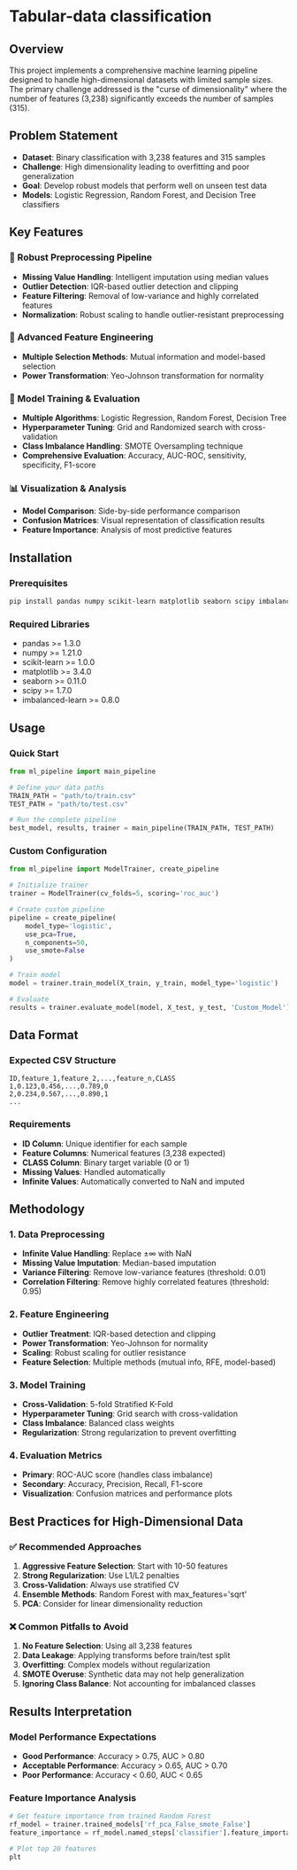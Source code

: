 # Tabular-data classification

## Overview

This project implements a comprehensive machine learning pipeline designed to handle high-dimensional datasets with limited sample sizes. The primary challenge addressed is the "curse of dimensionality" where the number of features (3,238) significantly exceeds the number of samples (315).

## Problem Statement

- **Dataset**: Binary classification with 3,238 features and 315 samples
- **Challenge**: High dimensionality leading to overfitting and poor generalization
- **Goal**: Develop robust models that perform well on unseen test data
- **Models**: Logistic Regression, Random Forest, and Decision Tree classifiers

## Key Features

### 🔧 Robust Preprocessing Pipeline
- **Missing Value Handling**: Intelligent imputation using median values
- **Outlier Detection**: IQR-based outlier detection and clipping
- **Feature Filtering**: Removal of low-variance and highly correlated features
- **Normalization**: Robust scaling to handle outlier-resistant preprocessing

### 🎯 Advanced Feature Engineering
- **Multiple Selection Methods**: Mutual information and model-based selection
- **Power Transformation**: Yeo-Johnson transformation for normality

### 🤖 Model Training & Evaluation
- **Multiple Algorithms**: Logistic Regression, Random Forest, Decision Tree
- **Hyperparameter Tuning**: Grid and Randomized search with cross-validation
- **Class Imbalance Handling**: SMOTE Oversampling technique
- **Comprehensive Evaluation**: Accuracy, AUC-ROC, sensitivity, specificity, F1-score

### 📊 Visualization & Analysis
- **Model Comparison**: Side-by-side performance comparison
- **Confusion Matrices**: Visual representation of classification results
- **Feature Importance**: Analysis of most predictive features

## Installation

### Prerequisites
```bash
pip install pandas numpy scikit-learn matplotlib seaborn scipy imbalanced-learn
```

### Required Libraries
- pandas >= 1.3.0
- numpy >= 1.21.0
- scikit-learn >= 1.0.0
- matplotlib >= 3.4.0
- seaborn >= 0.11.0
- scipy >= 1.7.0
- imbalanced-learn >= 0.8.0

## Usage

### Quick Start

```python
from ml_pipeline import main_pipeline

# Define your data paths
TRAIN_PATH = "path/to/train.csv"
TEST_PATH = "path/to/test.csv"

# Run the complete pipeline
best_model, results, trainer = main_pipeline(TRAIN_PATH, TEST_PATH)
```

### Custom Configuration

```python
from ml_pipeline import ModelTrainer, create_pipeline

# Initialize trainer
trainer = ModelTrainer(cv_folds=5, scoring='roc_auc')

# Create custom pipeline
pipeline = create_pipeline(
    model_type='logistic',
    use_pca=True,
    n_components=50,
    use_smote=False
)

# Train model
model = trainer.train_model(X_train, y_train, model_type='logistic')

# Evaluate
results = trainer.evaluate_model(model, X_test, y_test, 'Custom_Model')
```

## Data Format

### Expected CSV Structure
```
ID,feature_1,feature_2,...,feature_n,CLASS
1,0.123,0.456,...,0.789,0
2,0.234,0.567,...,0.890,1
...
```

### Requirements
- **ID Column**: Unique identifier for each sample
- **Feature Columns**: Numerical features (3,238 expected)
- **CLASS Column**: Binary target variable (0 or 1)
- **Missing Values**: Handled automatically
- **Infinite Values**: Automatically converted to NaN and imputed

## Methodology

### 1. Data Preprocessing
- **Infinite Value Handling**: Replace ±∞ with NaN
- **Missing Value Imputation**: Median-based imputation
- **Variance Filtering**: Remove low-variance features (threshold: 0.01)
- **Correlation Filtering**: Remove highly correlated features (threshold: 0.95)

### 2. Feature Engineering
- **Outlier Treatment**: IQR-based detection and clipping
- **Power Transformation**: Yeo-Johnson for normality
- **Scaling**: Robust scaling for outlier resistance
- **Feature Selection**: Multiple methods (mutual info, RFE, model-based)

### 3. Model Training
- **Cross-Validation**: 5-fold Stratified K-Fold
- **Hyperparameter Tuning**: Grid search with cross-validation
- **Class Imbalance**: Balanced class weights
- **Regularization**: Strong regularization to prevent overfitting

### 4. Evaluation Metrics
- **Primary**: ROC-AUC score (handles class imbalance)
- **Secondary**: Accuracy, Precision, Recall, F1-score
- **Visualization**: Confusion matrices and performance plots

## Best Practices for High-Dimensional Data

### ✅ Recommended Approaches
1. **Aggressive Feature Selection**: Start with 10-50 features
2. **Strong Regularization**: Use L1/L2 penalties
3. **Cross-Validation**: Always use stratified CV
4. **Ensemble Methods**: Random Forest with max_features='sqrt'
5. **PCA**: Consider for linear dimensionality reduction

### ❌ Common Pitfalls to Avoid
1. **No Feature Selection**: Using all 3,238 features
2. **Data Leakage**: Applying transforms before train/test split
3. **Overfitting**: Complex models without regularization
4. **SMOTE Overuse**: Synthetic data may not help generalization
5. **Ignoring Class Balance**: Not accounting for imbalanced classes

## Results Interpretation

### Model Performance Expectations
- **Good Performance**: Accuracy > 0.75, AUC > 0.80
- **Acceptable Performance**: Accuracy > 0.65, AUC > 0.70
- **Poor Performance**: Accuracy < 0.60, AUC < 0.65

### Feature Importance Analysis
```python
# Get feature importance from trained Random Forest
rf_model = trainer.trained_models['rf_pca_False_smote_False']
feature_importance = rf_model.named_steps['classifier'].feature_importances_

# Plot top 20 features
plt